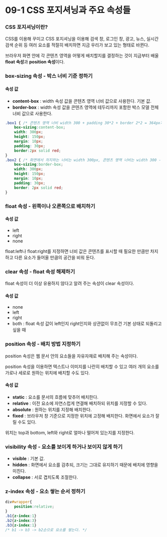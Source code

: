 # 09-1 CSS 포지셔닝과 주요 속성들

### CSS 포지셔닝이란?

CSS를 이용해 꾸미고 CSS 포지셔닝을 이용해 검색 창, 로그인 창, 광고, 뉴스, 실시간 검색 순위 등 여러 요소를 적절히 배치하면 지금 우리가 보고 있는 형태로 바뀐다.

브라우저 화면 안에 각 콘텐츠 영역을 어떻게 배치할지를 결정하는 것이 지금부터 배울 **float 속성**과 **position 속성**이다.

### box-sizing 속성 - 박스 너비 기준 정하기

#### 속성 값

* **content-box** : width 속성 값을 콘텐츠 영역 너비 값으로 사용한다. 기본 값.
* **border-box** : width 속성 값을 콘텐츠 영역에 테두리까지 포함한 박스 모델 전체 너비 값으로 사용한다.

```css
.box1 { /* 콘텐츠 영역 너비 width 300 + padding 30*2 + border 2*2 = 364px가 실제 화면에서 차지하는 너비 */
    box-sizing:content-box;
    width: 300px;
    height: 150px;
    margin: 10px;
    padding: 30px;
    border:2px solid red;
}
.box2 { /* 화면에서 차지하는 너비는 width 300px, 콘텐츠 영역 너비는 width 300 - padding 30*2 - border 2*2 = 236px */
    box-sizing:border-box;
    width: 300px;
    height: 150px;
    margin: 10px;
    padding: 30px;
    border: 2px solid red;
}
```

### float 속성 - 왼쪽이나 오른쪽으로 배치하기

#### 속성 값

* left
* right
* none

float:left나 float:right를 지정하면 너비 값은 콘텐츠를 표시할 때 필요한 만큼만 차지하고 다른 요소가 들어올 만큼의 공간을 비워 둔다.

### clear 속성 - float 속성 해제하기

float 속성이 더 이상 유용하지 않다고 알려 주는 속성이 clear 속성이다.

#### 속성 값

* none
* left
* right
* both : float 속성 값이 left인지 right인지와 상관없이 무조건 기본 상태로 되돌리고 싶을 때

### position 속성 - 배치 방법 지정하기

position 속성은 웹 문서 안의 요소들을 자유자재로 배치해 주는 속성이다.

position 속성을 이용하면 텍스트나 이미지를 나란히 배치할 수 있고 여러 개의 요소를 가로나 세로로 원하는 위치에 배치할 수도 있다.

#### 속성 값

* **static** : 요소를 문서의 흐름에 맞추어 배치한다.
* **relative** : 이전 요소에 자연스럽게 연결해 배치하되 위치를 지정할 수 있다.
* **absolute** : 원하는 위치를 지정해 배치한다.
* **fixed** : 브라우저 창 기준으로 지정한 위치에 고정해 배치한다. 화면에서 요소가 잘릴 수도 있다.

위치는 top과 bottom, left와 right로 얼마나 떨어져 있는지를 지정한다.

### visibility 속성 - 요소를 보이게 하거나 보이지 않게 하기

* **visible** : 기본 값.
* **hidden** : 화면에서 요소를 감추되, 크기는 그대로 유지하기 때문에 배치에 영향을 미친다.
* **collapse** : 서로 겹치도록 조절한다.

### z-index 속성 - 요소 쌓는 순서 정하기

```css
div#wrapper{
    position:relative;
}
.b1{z-index:1}
.b2{z-index:3}
.b3{z-index:1}
/* b1 -> b3 -> b2순으로 요소를 쌓는다. */
```



